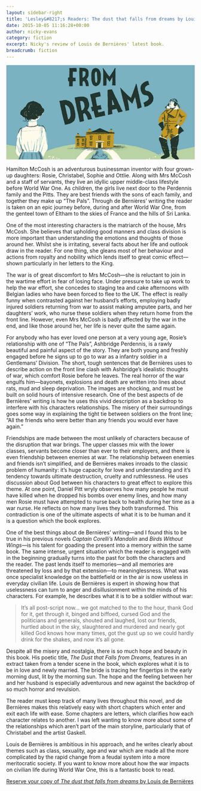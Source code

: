 ```yaml
---
layout: sidebar-right
title: 'Lesley&#8217;s Readers: The dust that falls from dreams by Louis de Bernières'
date: 2015-10-05 11:16:28+00:00
author: nicky-evans
category: fiction
excerpt: Nicky's review of Louis de Bernières' latest book.
breadcrumb: fiction
---
```

![The dust that falls from dreams by Louis de Bernières](/images/featured/featured-the-dust-that-falls-from-dreams.jpg)

Hamilton McCosh is an adventurous businessman inventor with four grown-up daughters: Rosie, Christabel, Sophie and Ottlie. Along with Mrs McCosh and a staff of servants, they live an idyllic upper middle-class lifestyle before World War One. As children, the girls live next door to the Perdennis family and the Pitts. They are best friends with the sons of each family, and together they make up “The Pals”. Through de Bernières&#8217; writing the reader is taken on an epic journey before, during and after World War One, from the genteel town of Eltham to the skies of France and the hills of Sri Lanka.

One of the most interesting characters is the matriarch of the house, Mrs McCosh. She believes that upholding good manners and class division is more important than understanding the emotions and thoughts of those around her. Whilst she is irritating, several facts about her life and outlook draw in the reader. For one thing, she gleans most of her behaviour and actions from royalty and nobility which lends itself to great comic effect—shown particularly in her letters to the King.

The war is of great discomfort to Mrs McCosh—she is reluctant to join in the wartime effort in fear of losing face. Under pressure to take up work to help the war effort, she concedes to staging tea and cake afternoons with Belgian ladies who have been forced to flee to the UK. The effect is really funny when contrasted against her husband&#8217;s efforts, employing badly injured soldiers returning from war to assist making amputee parts, and her daughters&#8217; work, who nurse these soldiers when they return home from the front line. However, even Mrs McCosh is badly affected by the war in the end, and like those around her, her life is never quite the same again.

For anybody who has ever loved one person at a very young age, Rosie’s relationship with one of “The Pals”, Ashbridge Perdennis, is a rawly beautiful and painful aspect of the story. They are both young and freshly engaged before he signs up to go to war as a infantry soldier in a Gentlemans’ Division. The short, tough sentences that de Bernières uses to describe action on the front line clash with Ashbridge’s idealistic thoughts of war, which comfort Rosie before he leaves. The real horror of the war engulfs him—bayonets, explosions and death are written into lines about rats, mud and sleep deprivation. The images are shocking, and must be built on solid hours of intensive research. One of the best aspects of de Bernières&#8217; writing is how he uses this vivid description as a backdrop to interfere with his characters relationships. The misery of their surroundings goes some way in explaining the tight tie between soldiers on the front line; “All the friends who were better than any friends you would ever have again.”

Friendships are made between the most unlikely of characters because of the disruption that war brings. The upper classes mix with the lower classes, servants become closer than ever to their employers, and there is even friendship between enemies at war. The relationship between enemies and friends isn’t simplified, and de Bernières makes inroads to the classic problem of humanity: it’s huge capacity for love and understanding and it’s tendency towards ultimate destruction, cruelty and ruthlessness. He uses discussion about God between his characters to great effect to explore this theme. At one point, Daniel Pitt wryly observes how many people he must have killed when he dropped his bombs over enemy lines, and how many men Rosie must have attempted to nurse back to health during her time as a war nurse. He reflects on how many lives they both transformed. This contradiction is one of the ultimate aspects of what it is to be human and it is a question which the book explores.

One of the best things about de Bernières&#8217; writing—and I found this to be true in his previous novels <cite>Captain Corelli&#8217;s Mandolin</cite> and <cite>Birds Without Wings</cite>—is his talent for goading the present into a memory within the same book. The same intense, urgent situation which the reader is engaged with in the beginning gradually turns into the past for both the characters and the reader. The past lends itself to memories—and all memories are threatened by loss and by that extension—to meaninglessness. What was once specialist knowledge on the battlefield or in the air is now useless in everyday civilian life. Louis de Bernières is expert in showing how that uselessness can turn to anger and disillusionment within the minds of his characters. For example, he describes what it is to be a soldier without war:

> It’s all post-script now… we got matched to the to the hour, thank God for it, get through it, binged and biffoed, cursed God and the politicians and generals, shouted and laughed, lost our friends, hurtled about in the sky, slaughtered and murdered and nearly got killed God knows how many times, got the gust up so we could hardly drink for the shakes, and now it’s all gone.

Despite all the misery and nostalgia, there is so much hope and beauty in this book. His poetic title, <cite>The Dust that Falls from Dreams</cite>, features in an extract taken from a tender scene in the book, which explores what it is to be in love and newly married. The bride is tracing her fingertips in the early morning dust, lit by the morning sun. The hope and the feeling between her and her husband is especially adventurous and new against the backdrop of so much horror and revulsion.

The reader must keep track of many lives throughout this novel, and de Bernières makes this relatively easy with short chapters which enter and exit each life with ease. Some chapters are letters, which clarifies how each character relates to another. I was left wanting to know more about some of the relationships which aren’t part of the main storyline, particularly that of Christabel and the artist Gaskell.

Louis de Bernières is ambitious in his approach, and he writes clearly about themes such as class, sexuality, age and war which are made all the more complicated by the rapid change from a feudal system into a more meritocratic society. If you want to know more about how the war impacts on civilian life during World War One, this is a fantastic book to read.

[Reserve your copy of <cite>The dust that falls from dreams</cite> by Louis de Bernières](https://suffolk.spydus.co.uk/cgi-bin/spydus.exe/ENQ/OPAC/BIBENQ/15583807?QRY=CTIBIB%3C%20IRN(50447908)&QRYTEXT=The%20dust%20that%20falls%20from%20dreams)
